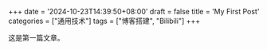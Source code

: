 +++
date = '2024-10-23T14:39:50+08:00'
draft = false
title = 'My First Post'
categories = ["通用技术"]
tags = ["博客搭建", "Bilibili"]
+++

这是第一篇文章。
